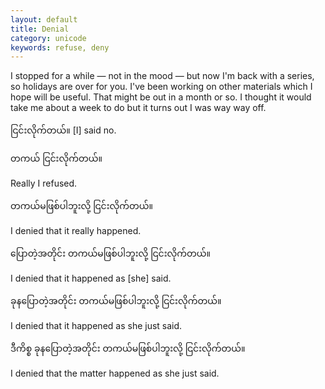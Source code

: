 ```yaml
---
layout: default
title: Denial
category: unicode
keywords: refuse, deny
---
```


<p>I stopped for a while — not in the mood — but now I'm back with a series, so holidays are over for you. I've been working on other materials which I hope will be useful. That might be out in a month or so. I thought it would take me about a week to do but it turns out I was way way off.</p>

<p><span class='mm3'>ငြင်းလိုက်တယ်။</span> [I] said no.</p>

<p class="hide-trigger"><span class='mm3'>တကယ် ငြင်းလိုက်တယ်။</span></p>
<p class='hide-this'>Really I refused.</p>

<p class="hide-trigger"><span class='mm3'>တကယ်မဖြစ်ပါဘူးလို့ ငြင်းလိုက်တယ်။</span></p>
<p class='hide-this'>I denied that it really happened.</p>

<p class="hide-trigger"><span class='mm3'>ပြောတဲ့အတိုင်း တကယ်မဖြစ်ပါဘူးလို့ ငြင်းလိုက်တယ်။</span></p>
<p class='hide-this'>I denied that it happened as [she] said.</p>

<p class="hide-trigger"><span class='mm3'>ခုနပြောတဲ့အတိုင်း တကယ်မဖြစ်ပါဘူးလို့ ငြင်းလိုက်တယ်။</span></p>
<p class='hide-this'>I denied that it happened as she just said.</p>

<p class="hide-trigger"><span class='mm3'>ဒီကိစ္စ ခုနပြောတဲ့အတိုင်း တကယ်မဖြစ်ပါဘူးလို့ ငြင်းလိုက်တယ်။</span></p>
<p class='hide-this'>I denied that the matter happened as she just said.</p>
